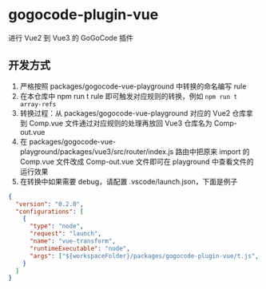 # gogocode-plugin-vue

进行 Vue2 到 Vue3 的 GoGoCode 插件

## 开发方式

1. 严格按照 packages/gogocode-vue-playground 中转换的命名编写 rule
2. 在本仓库中 npm run t rule 即可触发对应规则的转换，例如 `npm run t array-refs`
3. 转换过程：从 packages/gogocode-vue-playground 对应的 Vue2 仓库拿到 Comp.vue 文件通过对应规则的处理再放回 Vue3 仓库名为 Comp-out.vue
4. 在 packages/gogocode-vue-playground/packages/vue3/src/router/index.js 路由中把原来 import 的 Comp.vue 文件改成 Comp-out.vue 文件即可在 playground 中查看文件的运行效果
5. 在转换中如果需要 debug，请配置 .vscode/launch.json，下面是例子

```json
{
  "version": "0.2.0",
  "configurations": [
    {
      "type": "node",
      "request": "launch",
      "name": "vue-transform",
      "runtimeExecutable": "node",
      "args": ["${workspaceFolder}/packages/gogocode-plugin-vue/t.js", "array-refs"]
    }
  ]
}


```